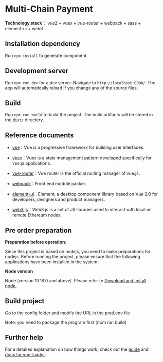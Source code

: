 # Multi-Chain Payment

**Technology stack：** vue2 + vuex + vue-router + webpack + sass + element-ui + web3

## Installation dependency

Run `npm install` to generate component.

## Development server

Run `npm run dev` for a dev server. Navigate to `http://localhost:8080/`. The app will automatically reload if you change any of the source files.

## Build

Run `npm run build` to build the project. The build artifacts will be stored in the `dist/` directory.

## Reference documents

- [vue](https://vuejs.bootcss.com/v2/guide/)：Vue is a progressive framework for building user interfaces.

- [vuex](https://vuex.vuejs.org/zh/)：Vuex is a state management pattern developed specifically for vue.js applications.
 
- [vue-router](https://router.vuejs.org/zh/)：Vue router is the official routing manager of vue.js.
 
- [webpack](https://webpack.js.org/concepts/)：Front end module packer.
 
- [element-ui](https://element.eleme.io/)：Element, a desktop component library based on Vue 2.0 for developers, designers and product managers.

- [web3.js](http://cw.hubwiz.com/card/c/web3.js-1.0/)：Web3.js is a set of JS libraries used to interact with local or remote Ethereum nodes.

## Pre order preparation

**Preparation before operation:**

   Since this project is based on nodejs, you need to make preparations for nodejs. Before running the project, please ensure that the following applications have been installed in the system:

**Node version**
   
   Node (version 10.18.0 and above). Please refer to:[Download and install node.](https://nodejs.org/en/download/)

## Build project

Go to the config folder and modify the URL in the prod.env file

Note: you need to package the program first (npm run build)

## Further help

For a detailed explanation on how things work, check out the [guide](http://vuejs-templates.github.io/webpack/) and [docs for vue-loader](http://vuejs.github.io/vue-loader).

